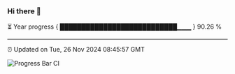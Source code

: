 ### Hi there 👋

⏳ Year progress { ███████████████████████████▁▁▁ } 90.26 %

---

⏰ Updated on Tue, 26 Nov 2024 08:45:57 GMT

![Progress Bar CI](https://github.com/IshwaranRudhara/GIT-ACTION/workflows/Progress%20Bar%20CI/badge.svg)
